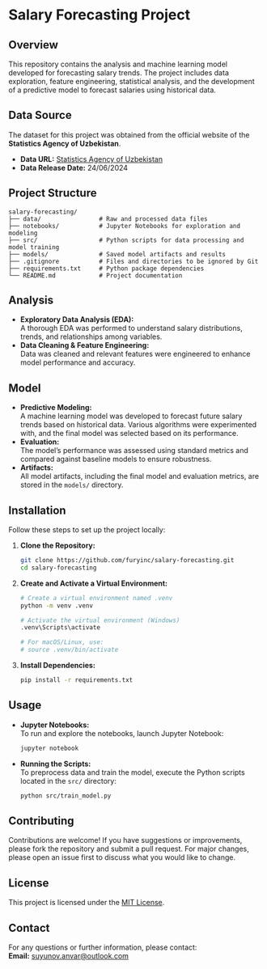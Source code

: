 
# Salary Forecasting Project

## Overview
This repository contains the analysis and machine learning model developed for forecasting salary trends. The project includes data exploration, feature engineering, statistical analysis, and the development of a predictive model to forecast salaries using historical data.

## Data Source
The dataset for this project was obtained from the official website of the **Statistics Agency of Uzbekistan**.  
- **Data URL:** [Statistics Agency of Uzbekistan](https://www.stat.uz/uz/rasmiy-statistika/labor-market-2)  
- **Data Release Date:** 24/06/2024

## Project Structure
```
salary-forecasting/
├── data/                # Raw and processed data files
├── notebooks/           # Jupyter Notebooks for exploration and modeling
├── src/                 # Python scripts for data processing and model training
├── models/              # Saved model artifacts and results
├── .gitignore           # Files and directories to be ignored by Git
├── requirements.txt     # Python package dependencies
└── README.md            # Project documentation
```

## Analysis
- **Exploratory Data Analysis (EDA):**  
  A thorough EDA was performed to understand salary distributions, trends, and relationships among variables.
- **Data Cleaning & Feature Engineering:**  
  Data was cleaned and relevant features were engineered to enhance model performance and accuracy.

## Model
- **Predictive Modeling:**  
  A machine learning model was developed to forecast future salary trends based on historical data. Various algorithms were experimented with, and the final model was selected based on its performance.
- **Evaluation:**  
  The model’s performance was assessed using standard metrics and compared against baseline models to ensure robustness.
- **Artifacts:**  
  All model artifacts, including the final model and evaluation metrics, are stored in the `models/` directory.

## Installation
Follow these steps to set up the project locally:

1. **Clone the Repository:**
   ```bash
   git clone https://github.com/furyinc/salary-forecasting.git
   cd salary-forecasting
   ```

2. **Create and Activate a Virtual Environment:**
   ```bash
   # Create a virtual environment named .venv
   python -m venv .venv

   # Activate the virtual environment (Windows)
   .venv\Scripts\activate

   # For macOS/Linux, use:
   # source .venv/bin/activate
   ```

3. **Install Dependencies:**
   ```bash
   pip install -r requirements.txt
   ```

## Usage
- **Jupyter Notebooks:**  
  To run and explore the notebooks, launch Jupyter Notebook:
  ```bash
  jupyter notebook
  ```
- **Running the Scripts:**  
  To preprocess data and train the model, execute the Python scripts located in the `src/` directory:
  ```bash
  python src/train_model.py
  ```

## Contributing
Contributions are welcome! If you have suggestions or improvements, please fork the repository and submit a pull request. For major changes, please open an issue first to discuss what you would like to change.

## License
This project is licensed under the [MIT License](LICENSE).

## Contact
For any questions or further information, please contact:  
**Email:** suyunov.anvar@outlook.com
